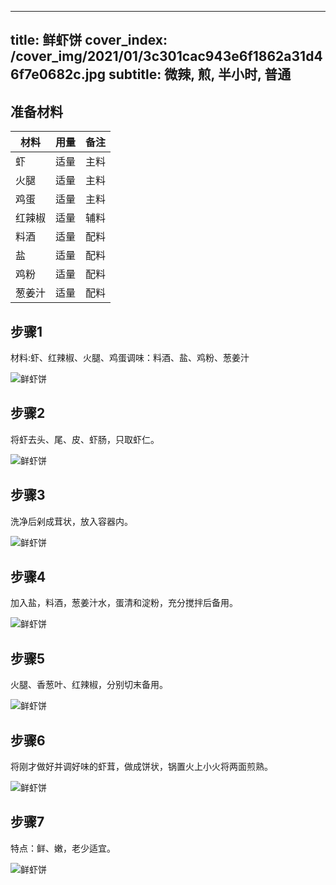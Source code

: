 
---
title: 鲜虾饼
cover_index: /cover_img/2021/01/3c301cac943e6f1862a31d46f7e0682c.jpg
subtitle: 微辣, 煎, 半小时, 普通
---

## 准备材料

| 材料     | 用量 | 备注|
| ------- | ----- | --- |
| 虾 | 适量| 主料 |
| 火腿 | 适量| 主料 |
| 鸡蛋 | 适量| 主料 |
| 红辣椒 | 适量| 辅料 |
| 料酒 | 适量| 配料 |
| 盐 | 适量| 配料 |
| 鸡粉 | 适量| 配料 |
| 葱姜汁 | 适量| 配料 |

## 步骤1

材料:虾、红辣椒、火腿、鸡蛋调味：料酒、盐、鸡粉、葱姜汁

![鲜虾饼](https://i8.meishichina.com/attachment/recipe/201010/201010071915386.jpg?x-oss-process=style/p320) 

## 步骤2

将虾去头、尾、皮、虾肠，只取虾仁。

![鲜虾饼](https://i8.meishichina.com/attachment/recipe/201010/201010071916095.jpg?x-oss-process=style/p320) 

## 步骤3

洗净后剁成茸状，放入容器内。

![鲜虾饼](https://i8.meishichina.com/attachment/recipe/201010/201010071916410.jpg?x-oss-process=style/p320) 

## 步骤4

加入盐，料酒，葱姜汁水，蛋清和淀粉，充分搅拌后备用。

![鲜虾饼](https://i8.meishichina.com/attachment/recipe/201010/201010071917125.jpg?x-oss-process=style/p320) 

## 步骤5

火腿、香葱叶、红辣椒，分别切末备用。

![鲜虾饼](https://i8.meishichina.com/attachment/recipe/201010/201010071917430.jpg?x-oss-process=style/p320) 

## 步骤6

将刚才做好并调好味的虾茸，做成饼状，锅置火上小火将两面煎熟。

![鲜虾饼](https://i8.meishichina.com/attachment/recipe/201010/201010071918217.jpg?x-oss-process=style/p320) 

## 步骤7

特点：鲜、嫩，老少适宜。

![鲜虾饼](https://i8.meishichina.com/attachment/recipe/201010/201010071919296.jpg?x-oss-process=style/p320) 

